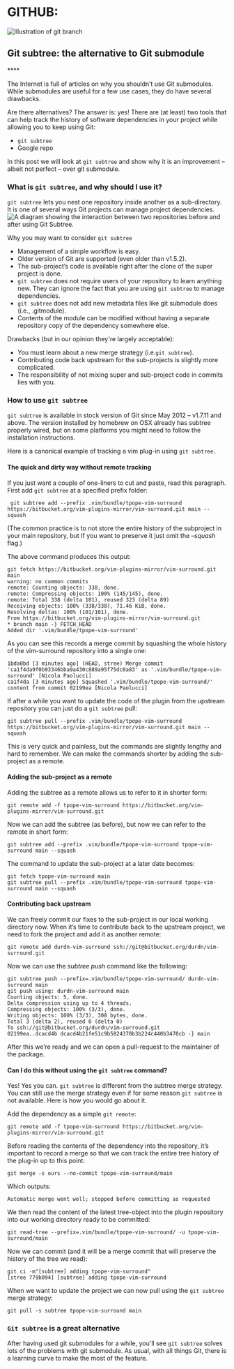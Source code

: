 # GITHUB:

![Illustration of git branch](https://wac-cdn.atlassian.com/dam/jcr:8e57216e-269e-49e6-aff2-5c03b8512e73/hero.svg?cdnVersion=1826)

## Git subtree: the alternative to Git submodule

\*\*\*\*

The Internet is full of articles on why you shouldn’t use Git submodules. While submodules are useful for a few use cases, they do have several drawbacks.

Are there alternatives? The answer is: yes! There are \(at least\) two tools that can help track the history of software dependencies in your project while allowing you to keep using Git:

* `git subtree`
* Google repo

In this post we will look at `git subtree` and show why it is an improvement – albeit not perfect – over git submodule.

### What is `git subtree`, and why should I use it?

`git subtree` lets you nest one repository inside another as a sub-directory. It is one of several ways Git projects can manage project dependencies.![A diagram showing the interaction between two repositories before and after using Git Subtree.](https://wac-cdn.atlassian.com/dam/jcr:f5fcef58-5b93-4ff4-b9a1-3f721d29ead8/BeforeAfterGitSubtreeDiagram.png?cdnVersion=1826)

Why you may want to consider `git subtree`

* Management of a simple workflow is easy.
* Older version of Git are supported \(even older than v1.5.2\).
* The sub-project’s code is available right after the clone of the super project is done.
* `git subtree` does not require users of your repository to learn anything new. They can ignore the fact that you are using `git subtree` to manage dependencies.
* `git subtree` does not add new metadata files like git submodule does \(i.e., .gitmodule\).
* Contents of the module can be modified without having a separate repository copy of the dependency somewhere else.

Drawbacks \(but in our opinion they're largely acceptable\):

* You must learn about a new merge strategy \(i.e.`git subtree`\).
* Contributing code back upstream for the sub-projects is slightly more complicated.
* The responsibility of not mixing super and sub-project code in commits lies with you.

### How to use `git subtree`

`git subtree` is available in stock version of Git since May 2012 – v1.7.11 and above. The version installed by homebrew on OSX already has subtree properly wired, but on some platforms you might need to follow the installation instructions.

Here is a canonical example of tracking a vim plug-in using `git subtree.`

#### The quick and dirty way without remote tracking

If you just want a couple of one-liners to cut and paste, read this paragraph. First add `git subtree` at a specified prefix folder:

```text
 git subtree add --prefix .vim/bundle/tpope-vim-surround https://bitbucket.org/vim-plugins-mirror/vim-surround.git main --squash
```

\(The common practice is to not store the entire history of the subproject in your main repository, but If you want to preserve it just omit the _–squash_ flag.\)

The above command produces this output:

```text
git fetch https://bitbucket.org/vim-plugins-mirror/vim-surround.git main
warning: no common commits
remote: Counting objects: 338, done.
remote: Compressing objects: 100% (145/145), done.
remote: Total 338 (delta 101), reused 323 (delta 89)
Receiving objects: 100% (338/338), 71.46 KiB, done.
Resolving deltas: 100% (101/101), done.
From https://bitbucket.org/vim-plugins-mirror/vim-surround.git
* branch main -} FETCH_HEAD
Added dir '.vim/bundle/tpope-vim-surround'
```

As you can see this records a merge commit by squashing the whole history of the vim-surround repository into a single one:

```text
1bda0bd [3 minutes ago] (HEAD, stree) Merge commit 'ca1f4da9f0b93346bba9a430c889a95f75dc0a83' as '.vim/bundle/tpope-vim-surround' [Nicola Paolucci]
ca1f4da [3 minutes ago] Squashed '.vim/bundle/tpope-vim-surround/' content from commit 02199ea [Nicola Paolucci]
```

If after a while you want to update the code of the plugin from the upstream repository you can just do a `git subtree` pull:

```text
git subtree pull --prefix .vim/bundle/tpope-vim-surround https://bitbucket.org/vim-plugins-mirror/vim-surround.git main --squash
```

This is very quick and painless, but the commands are slightly lengthy and hard to remember. We can make the commands shorter by adding the sub-project as a remote.

#### Adding the sub-project as a remote

Adding the subtree as a remote allows us to refer to it in shorter form:

```text
git remote add -f tpope-vim-surround https://bitbucket.org/vim-plugins-mirror/vim-surround.git
```

Now we can add the subtree \(as before\), but now we can refer to the remote in short form:

```text
git subtree add --prefix .vim/bundle/tpope-vim-surround tpope-vim-surround main --squash
```

The command to update the sub-project at a later date becomes:

```text
git fetch tpope-vim-surround main
git subtree pull --prefix .vim/bundle/tpope-vim-surround tpope-vim-surround main --squash
```

#### Contributing back upstream

We can freely commit our fixes to the sub-project in our local working directory now. When it’s time to contribute back to the upstream project, we need to fork the project and add it as another remote:

```text
git remote add durdn-vim-surround ssh://git@bitbucket.org/durdn/vim-surround.git
```

Now we can use the _subtree push_ command like the following:

```text
git subtree push --prefix=.vim/bundle/tpope-vim-surround/ durdn-vim-surround main
git push using: durdn-vim-surround main
Counting objects: 5, done.
Delta compression using up to 4 threads.
Compressing objects: 100% (3/3), done.
Writing objects: 100% (3/3), 308 bytes, done.
Total 3 (delta 2), reused 0 (delta 0)
To ssh://git@bitbucket.org/durdn/vim-surround.git
02199ea..dcacd4b dcacd4b21fe51c9b5824370b3b224c440b3470cb -} main
```

After this we’re ready and we can open a pull-request to the maintainer of the package.

#### Can I do this without using the `git subtree` command?

Yes! Yes you can. `git subtree` is different from the subtree merge strategy. You can still use the merge strategy even if for some reason `git subtree` is not available. Here is how you would go about it.

Add the dependency as a simple `git remote`:

```text
git remote add -f tpope-vim-surround https://bitbucket.org/vim-plugins-mirror/vim-surround.git
```

Before reading the contents of the dependency into the repository, it’s important to record a merge so that we can track the entire tree history of the plug-in up to this point:

```text
git merge -s ours --no-commit tpope-vim-surround/main
```

Which outputs:

```text
Automatic merge went well; stopped before committing as requested
```

We then read the content of the latest tree-object into the plugin repository into our working directory ready to be committed:

```text
git read-tree --prefix=.vim/bundle/tpope-vim-surround/ -u tpope-vim-surround/main
```

Now we can commit \(and it will be a merge commit that will preserve the history of the tree we read\):

```text
git ci -m"[subtree] adding tpope-vim-surround"
[stree 779b094] [subtree] adding tpope-vim-surround
```

When we want to update the project we can now pull using the `git subtree` merge strategy:

```text
git pull -s subtree tpope-vim-surround main
```

### `Git subtree` is a great alternative

After having used git submodules for a while, you'll see `git subtree` solves lots of the problems with git submodule. As usual, with all things Git, there is a learning curve to make the most of the feature.

